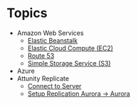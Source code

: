 # Topics

- Amazon Web Services
	- [Elastic Beanstalk](amazon-web-services/elastic-beanstalk)
	- [Elastic Cloud Compute (EC2)](amazon-web-services/elastic-cloud-compute)
	- [Route 53](amazon-web-services/route-53)
	- [Simple Storage Service (S3)](amazon-web-services/simple-storage-services)
- Azure
- Attunity Replicate
	- [Connect to Server](attunity-replicate/access-admin-interface)
	- [Setup Replication Aurora -> Aurora](attunity-replicate/setup-replication-aurora-to-aurora)
